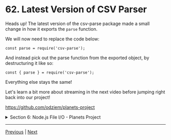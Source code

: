 # 62. Latest Version of CSV Parser

Heads up! The latest version of the csv-parse package made a small change in how it exports the `parse` function.

We will now need to replace the code below:

```
const parse = require('csv-parse');
```

And instead pick out the parse function from the exported object, by destructuring it like so:

```
const { parse } = require('csv-parse');
```

Everything else stays the same!

Let's learn a bit more about streaming in the next video before jumping right back into our project!

https://github.com/odziem/planets-project

<details>
  <summary> Section 6: Node.js File I/O - Planets Project </summary>

  - [Codebase: planets-project](../src/s6_planets-project/)

</details>


---

[Previous](./61_Setting-Up-Our-CSV-Parser.md) | [Next](./63_Streaming-Large-Data-Files.md)